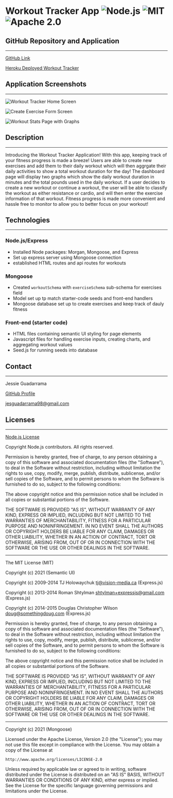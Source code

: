 # Workout Tracker App ![Node.js](https://img.shields.io/badge/License-Node.js-blue.svg) ![MIT](https://img.shields.io/badge/License-MIT-red.svg) ![Apache 2.0](https://img.shields.io/badge/License-Apache_2.0-green.svg)

## GitHub Repository and Application

---

[GitHub Link](https://github.com/JG-77/workout_tracker_app.git)

[Heroku Deployed Workout Tracker](https://workout-tracker-jg.herokuapp.com/)

## Application Screenshots

---

![Workout Tracker Home Screen](https://user-images.githubusercontent.com/76461629/126420717-ffd41165-4361-4a24-955a-b3d86fbaf9fa.png)

![Create Exercise Form Screen](https://user-images.githubusercontent.com/76461629/126420700-2d02a932-1faf-4ea1-853c-698b2656957f.png)

![Workout Stats Page with Graphs](https://user-images.githubusercontent.com/76461629/126420709-a89cc361-04b8-433f-86fb-34788aff275b.png)

## Description

---

Introducing the Workout Tracker Application! With this app, keeping track of your fitness progress is made a breeze! Users are able to create new exercises and add them to their daily workout which will then aggrgate their daily activities to show a total workout duration for the day! The dashboard page
will display two graphs which show the daily workout duration in minutes and the total pounds used in the daily workout. If a user decides to create a new workout or continue a workout, the user will be able to classify the workout as either resistance or cardio, and will then enter the exercise information of that workout. Fitness progress is made more convenient and hassle free to monitor to allow you to better focus on your workout!

## Technologies

---

### Node.js/Express

- Installed Node packages: Morgan, Mongoose, and Express
- Set up express server using Mongoose connection
- established HTML routes and api routes for workouts

### Mongoose

- Created `workoutSchema` with `exerciseSchema` sub-schema for exercises field
- Model set up tp match starter-code seeds and front-end handlers
- Mongoose database set up to create exercises and keep track of dauly fitness

### Front-end (starter code)

- HTML files containing semantic UI styling for page elements
- Javascript files for handling exercise inputs, creating charts, and aggregating workout values
- Seed.js for running seeds into database

## Contact

---

Jessie Guadarrama

[GitHub Profile](https://github.com/JG-77)

<jesguadarrama98@gmail.com>

## Licenses

---

[Node.js License](https://raw.githubusercontent.com/nodejs/node/master/LICENSE)

Copyright Node.js contributors. All rights reserved.

Permission is hereby granted, free of charge, to any person obtaining a copy
of this software and associated documentation files (the "Software"), to
deal in the Software without restriction, including without limitation the
rights to use, copy, modify, merge, publish, distribute, sublicense, and/or
sell copies of the Software, and to permit persons to whom the Software is
furnished to do so, subject to the following conditions:

The above copyright notice and this permission notice shall be included in
all copies or substantial portions of the Software.

THE SOFTWARE IS PROVIDED "AS IS", WITHOUT WARRANTY OF ANY KIND, EXPRESS OR
IMPLIED, INCLUDING BUT NOT LIMITED TO THE WARRANTIES OF MERCHANTABILITY,
FITNESS FOR A PARTICULAR PURPOSE AND NONINFRINGEMENT. IN NO EVENT SHALL THE
AUTHORS OR COPYRIGHT HOLDERS BE LIABLE FOR ANY CLAIM, DAMAGES OR OTHER
LIABILITY, WHETHER IN AN ACTION OF CONTRACT, TORT OR OTHERWISE, ARISING
FROM, OUT OF OR IN CONNECTION WITH THE SOFTWARE OR THE USE OR OTHER DEALINGS
IN THE SOFTWARE.

---

The MIT License (MIT)

Copyright (c) 2021 (Semantic UI)

Copyright (c) 2009-2014 TJ Holowaychuk <tj@vision-media.ca> (Express.js)

Copyright (c) 2013-2014 Roman Shtylman <shtylman+expressjs@gmail.com> (Express.js)

Copyright (c) 2014-2015 Douglas Christopher Wilson <doug@somethingdoug.com> (Express.js)

Permission is hereby granted, free of charge, to any person obtaining a copy
of this software and associated documentation files (the "Software"), to deal
in the Software without restriction, including without limitation the rights
to use, copy, modify, merge, publish, distribute, sublicense, and/or sell
copies of the Software, and to permit persons to whom the Software is
furnished to do so, subject to the following conditions:

The above copyright notice and this permission notice shall be included in
all copies or substantial portions of the Software.

THE SOFTWARE IS PROVIDED "AS IS", WITHOUT WARRANTY OF ANY KIND, EXPRESS OR
IMPLIED, INCLUDING BUT NOT LIMITED TO THE WARRANTIES OF MERCHANTABILITY,
FITNESS FOR A PARTICULAR PURPOSE AND NONINFRINGEMENT. IN NO EVENT SHALL THE
AUTHORS OR COPYRIGHT HOLDERS BE LIABLE FOR ANY CLAIM, DAMAGES OR OTHER
LIABILITY, WHETHER IN AN ACTION OF CONTRACT, TORT OR OTHERWISE, ARISING FROM,
OUT OF OR IN CONNECTION WITH THE SOFTWARE OR THE USE OR OTHER DEALINGS IN
THE SOFTWARE.

---

Copyright (c) 2021 (Mongoose)

Licensed under the Apache License, Version 2.0 (the "License");
you may not use this file except in compliance with the License.
You may obtain a copy of the License at

    http://www.apache.org/licenses/LICENSE-2.0

Unless required by applicable law or agreed to in writing, software
distributed under the License is distributed on an "AS IS" BASIS,
WITHOUT WARRANTIES OR CONDITIONS OF ANY KIND, either express or implied.
See the License for the specific language governing permissions and
limitations under the License.
